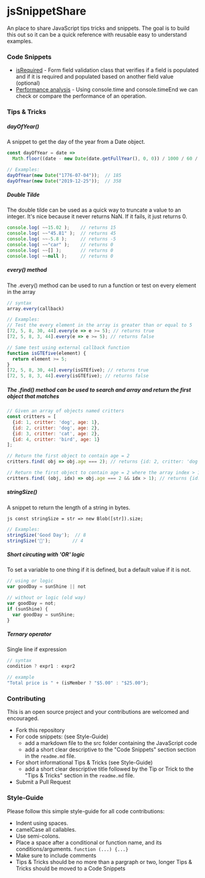 # jsSnippetShare
An place to share JavaScript tips tricks and snippets. The goal is to build this out so it can be a quick reference with reusable easy to understand examples.

### Code Snippets
* [isRequired] - Form field validation class that verifies if a field is populated and if it is required and populated based on another field value (optional)
* [Performance analysis] - Using console.time and console.timeEnd we can check or compare the performance of an operation.

### Tips & Tricks

##### dayOfYear()

A snippet to get the day of the year from a Date object.

```js
const dayOfYear = date =>
  Math.floor((date - new Date(date.getFullYear(), 0, 0)) / 1000 / 60 / 60 / 24);
```

```js
// Examples:
dayOfYear(new Date("1776-07-04"));  // 185
dayOfYear(new Date("2019-12-25"));  // 358
```


##### Double Tilde

The double tilde can be used as a quick way to truncate a value to an integer.
It's nice because it never returns NaN. If it fails, it just returns 0.

```js
console.log( ~~15.02 );    // returns 15
console.log( ~~"45.81" );  // returns 45
console.log( ~~-5.8 );     // returns -5
console.log( ~~"car" );    // returns 0
console.log( ~~[] );       // returns 0
console.log( ~~null );     // returns 0
```

##### every() method

The .every() method can be used to run a function or test on every element in the array
```js
// syntax
array.every(callback)
```
```js
// Examples:
// Test the every element in the array is greater than or equal to 5
[72, 5, 8, 30, 44].every(e => e >= 5); // returns true
[72, 5, 8, 3, 44].every(e => e >= 5); // returns false

// Same test using external callback function
function isGTEfive(element) {
  return element >= 5;
}
[72, 5, 8, 30, 44].every(isGTEfive); // returns true
[72, 5, 8, 3, 44].every(isGTEfive); // returns false
```

##### The .find() method can be used to search and array and return the first object that matches
```js
// Given an array of objects named critters
const critters = [
  {id: 1, critter: 'dog', age: 1},
  {id: 2, critter: 'dog', age: 2},
  {id: 3, critter: 'cat', age: 2},
  {id: 4, critter: 'bird', age: 1}
];

// Return the first object to contain age = 2
critters.find( obj => obj.age === 2); // returns {id: 2, critter: 'dog', age: 2}

// Return the first object to contain age = 2 where the array index > 1
critters.find( (obj, idx) => obj.age === 2 && idx > 1); // returns {id: 3, critter: "cat", age: 2}
```
##### stringSize()

A snippet to return the length of a string in bytes.

```js const stringSize = str => new Blob([str]).size;```

```js
// Examples:
stringSize('Good Day');  // 8
stringSize('👀');        // 4
```

##### Short circuting with 'OR' logic

To set a variable to one thing if it is defined, but a default value if it is not.
```js
// using or logic
var goodDay = sunShine || not
```
```js
// without or logic (old way)
var goodDay = not;
if (sunShine) {
  var goodDay = sunShine;
}
```

##### Ternary operator

Single line if expression

```js
// syntax
condition ? expr1 : expr2
```
```js
// example
"Total price is " + (isMember ? "$5.00" : "$25.00");
```

### Contributing ##
This is an open source project and your contributions are welcomed and encouraged.

- Fork this repository
- For code snippets: (see Style-Guide)
   - add a markdown file to the src folder containing the JavaScript code
   - add a short clear descriptive to the "Code Snippets" section section in the `readme.md` file.
- For short informational Tips & Tricks (see Style-Guide)
   - add a short clear descriptive title followed by the Tip or Trick to the "Tips & Tricks" section in the `readme.md` file.
- Submit a Pull Request

### Style-Guide ###
Please follow this simple style-guide for all code contributions:

* Indent using spaces.
* camelCase all callables.
* Use semi-colons.
* Place a space after a conditional or function name, and its conditions/arguments. `function (...) {...}`
* Make sure to include comments
* Tips & Tricks should be no more than a pargraph or two, longer Tips & Tricks should be moved to a Code Snippets

[isRequired]: <https://github.com/jwalker724/jsSnippetShare/blob/master/src/isrequired.md>
[Performance analysis]: <https://github.com/jwalker724/jsSnippetShare/blob/master/src/performance.md>
